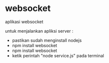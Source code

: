 # websocket
aplikasi websocket

untuk menjalankan apliksi server :
- pastikan sudah menginstall nodejs
- npm install websocket
- npm install websocket
- ketik perintah "node service.js" pada terminal

